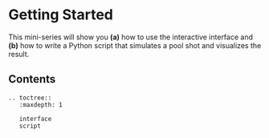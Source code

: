 
# Getting Started

This mini-series will show you **(a)** how to use the interactive interface and **(b)** how to write a Python script that simulates a pool shot and visualizes the result.

## Contents

```{eval-rst}
.. toctree::
   :maxdepth: 1

   interface
   script
```
